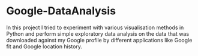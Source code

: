 # Google-DataAnalysis
In this project I tried to experiment with various visualisation methods in Python and perform simple exploratory data analysis on the data that was downloaded against my Google profile by different applications like Google fit and Google location history.
